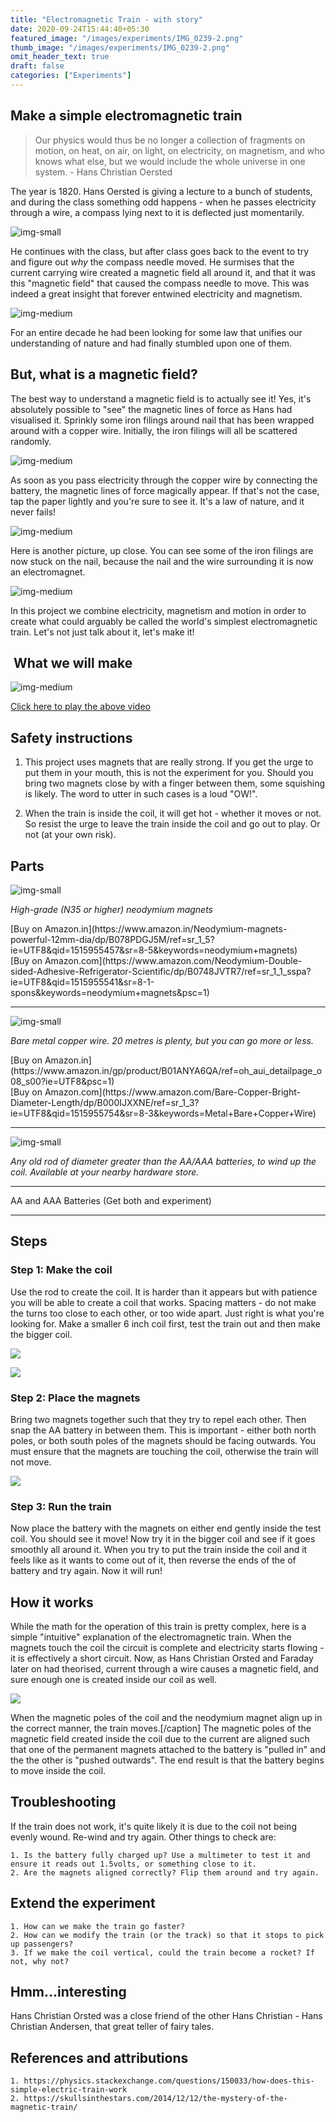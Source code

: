 ```yaml
---
title: "Electromagnetic Train - with story"
date: 2020-09-24T15:44:40+05:30
featured_image: "/images/experiments/IMG_0239-2.png"
thumb_image: "/images/experiments/IMG_0239-2.png"
omit_header_text: true
draft: false
categories: ["Experiments"]
---
```


## Make a simple electromagnetic train

> Our physics would thus be no longer a collection of fragments on motion, on heat, on air, on light, on electricity, on magnetism, and who knows what else, but we would include the whole universe in one system. - Hans Christian Oersted

The year is 1820. Hans Oersted is giving a lecture to a bunch of students, and during the class something odd happens - when he passes electricity through a wire, a compass lying next to it is deflected just momentarily. 

![img-small](https://upload.wikimedia.org/wikipedia/commons/d/df/HC_Ørsted.jpg)

He continues with the class, but after class goes back to the event to try and figure out _why_ the compass needle moved. He surmises that the current carrying wire created a magnetic field all around it, and that it was this "magnetic field" that caused the compass needle to move. This was indeed a great insight that forever entwined electricity and magnetism. 

![img-medium](https://upload.wikimedia.org/wikipedia/commons/1/13/Oersted_experiment.png) 

For an entire decade he had been looking for some law that unifies our understanding of nature and had finally stumbled upon one of them. 

## But, what is a magnetic field?

The best way to understand a magnetic field is to actually see it! Yes, it's absolutely possible to "see" the magnetic lines of force as Hans had visualised it. Sprinkly some iron filings around nail that has been wrapped around with a copper wire. Initially, the iron filings will all be scattered randomly. 

![img-medium](/images/experiments/IMG_0457.jpg) 

As soon as you pass electricity through the copper wire by connecting the battery, the magnetic lines of force magically appear. If that's not the case, tap the paper lightly and you're sure to see it. It's a law of nature, and it never fails!

![img-medium](/images/experiments/IMG_0458.jpg)

Here is another picture, up close. You can see some of the iron filings are now stuck on the nail, because the nail and the wire surrounding it is now an electromagnet. 

![img-medium](/images/experiments/IMG_0461.jpg)

In this project we combine electricity, magnetism and motion in order to create what could arguably be called the world's simplest electromagnetic train. Let's not just talk about it, let's make it! 

##  What we will make

![img-medium](http://img.youtube.com/vi/ZrhN0ehMWYc/0.jpg)

[Click here to play the above video](https://youtu.be/ZrhN0ehMWYc) 

## Safety instructions

1. This project uses magnets that are really strong. If you get the urge to put them in your mouth, this is not the experiment for you. Should you bring two magnets close by with a finger between them, some squishing is likely. The word to utter in such cases is a loud "OW!".

2. When the train is inside the coil, it will get hot - whether it moves or not. So resist the urge to leave the train inside the coil and go out to play. Or not (at your own risk).

## Parts

![img-small](/images/experiments/IMG_0253.jpg)

*High-grade (N35 or higher) neodymium magnets*
<div class="IN hidden">
[Buy on Amazon.in](https://www.amazon.in/Neodymium-magnets-powerful-12mm-dia/dp/B078PDGJ5M/ref=sr_1_5?ie=UTF8&qid=1515955457&sr=8-5&keywords=neodymium+magnets)
</div>
<div class="US hidden">
[Buy on Amazon.com](https://www.amazon.com/Neodymium-Double-sided-Adhesive-Refrigerator-Scientific/dp/B0748JVTR7/ref=sr_1_1_sspa?ie=UTF8&qid=1515955541&sr=8-1-spons&keywords=neodymium+magnets&psc=1)
</div>

---

![img-small](/images/experiments/IMG_0252.jpg)

*Bare metal copper wire. 20 metres is plenty, but you can go more or less.*
<div class="IN hidden">
[Buy on Amazon.in](https://www.amazon.in/gp/product/B01ANYA6QA/ref=oh_aui_detailpage_o08_s00?ie=UTF8&psc=1)
</div>
<div class="US hidden">
[Buy on Amazon.com](https://www.amazon.com/Bare-Copper-Bright-Diameter-Length/dp/B000IJXXNE/ref=sr_1_3?ie=UTF8&qid=1515955754&sr=8-3&keywords=Metal+Bare+Copper+Wire)
</div>

---

![img-small](/images/experiments/IMG_0228.jpg)

*Any old rod of diameter greater than the AA/AAA batteries, to wind up the coil. Available at your nearby hardware store.*

---

AA and AAA Batteries (Get both and experiment)

---

## Steps

### Step 1: Make the coil

Use the rod to create the coil. It is harder than it appears but with patience you will be able to create a coil that works. Spacing matters - do not make the turns too close to each other, or too wide apart. Just right is what you're looking for. Make a smaller 6 inch coil first, test the train out and then make the bigger coil. 

![](/images/experiments/IMG_0229.jpg) 

![](/images/experiments/IMG_0231.jpg) 

###  Step 2: Place the magnets

Bring two magnets together such that they try to repel each other. Then snap the AA battery in between them. This is important - either both north poles, or both south poles of the magnets should be facing outwards. You must ensure that the magnets are touching the coil, otherwise the train will not move. 

![](/images/experiments/IMG_0239-2.png)

###  Step 3: Run the train

Now place the battery with the magnets on either end gently inside the test coil. You should see it move! Now try it in the bigger coil and see if it goes smoothly all around it. When you try to put the train inside the coil and it feels like as it wants to come out of it, then reverse the ends of the of battery and try again. Now it will run! 

## How it works

While the math for the operation of this train is pretty complex, here is a simple "intuitive" explanation of the electromagnetic train. When the magnets touch the coil the circuit is complete and electricity starts flowing - it is effectively a short circuit. Now, as Hans Christian Orsted and Faraday later on had theorised, current through a wire causes a magnetic field, and sure enough one is created inside our coil as well. 

![](/images/experiments/electromagnet_train_fields.png)

When the magnetic poles of the coil and the neodymium magnet align up in the correct manner, the train moves.[/caption] The magnetic poles of the magnetic field created inside the coil due to the current are aligned such that one of the permanent magnets attached to the battery is "pulled in" and the the other is "pushed outwards". The end result is that the battery begins to move inside the coil. 

## Troubleshooting

If the train does not work, it's quite likely it is due to the coil not being evenly wound. Re-wind and try again. Other things to check are: 

    1. Is the battery fully charged up? Use a multimeter to test it and ensure it reads out 1.5volts, or something close to it.
    2. Are the magnets aligned correctly? Flip them around and try again.

## Extend the experiment

    1. How can we make the train go faster?
    2. How can we modify the train (or the track) so that it stops to pick up passengers?
    3. If we make the coil vertical, could the train become a rocket? If not, why not?

## Hmm...interesting

Hans Christian Orsted was a close friend of the other Hans Christian - Hans Christian Andersen, that great teller of fairy tales. 

## References and attributions

    1. https://physics.stackexchange.com/questions/150033/how-does-this-simple-electric-train-work
    2. https://skullsinthestars.com/2014/12/12/the-mystery-of-the-magnetic-train/